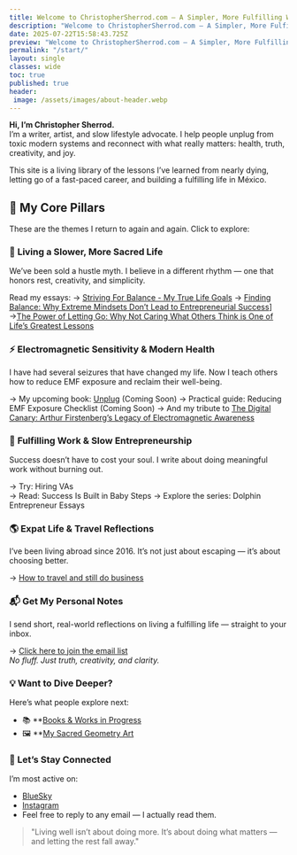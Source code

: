 ```yaml
---
title: Welcome to ChristopherSherrod.com — A Simpler, More Fulfilling Way to Live
description: "Welcome to ChristopherSherrod.com — A Simpler, More Fulfilling Way to Live"
date: 2025-07-22T15:58:43.725Z
preview: "Welcome to ChristopherSherrod.com — A Simpler, More Fulfilling Way to Live"
permalink: "/start/"
layout: single
classes: wide
toc: true
published: true
header:
 image: /assets/images/about-header.webp
---
```

**Hi, I’m Christopher Sherrod.**  
I’m a writer, artist, and slow lifestyle advocate. I help people unplug from toxic modern systems and reconnect with what really matters: health, truth, creativity, and joy.

This site is a living library of the lessons I’ve learned from nearly dying, letting go of a fast-paced career, and building a fulfilling life in México.

## 🧱 My Core Pillars

These are the themes I return to again and again. Click to explore:
### 🌿 **Living a Slower, More Sacred Life**

We’ve been sold a hustle myth. I believe in a different rhythm — one that honors rest, creativity, and simplicity.

Read my essays:
→ [Striving For Balance - My True Life Goals](https://christophersherrod.com/striving-for-balance/)
→ [Finding Balance: Why Extreme Mindsets Don’t Lead to Entrepreneurial Success](https://christophersherrod.com/finding-balance/)]
→[The Power of Letting Go: Why Not Caring What Others Think is One of Life’s Greatest Lessons](https://christophersherrod.com/power-of-letting-go/)
### ⚡️ **Electromagnetic Sensitivity & Modern Health**

I have had several seizures that have changed my life. Now I teach others how to reduce EMF exposure and reclaim their well-being.

→ My upcoming book: [Unplug](https://christophersherrod.com/unplug) (Coming Soon)
→ Practical guide: Reducing EMF Exposure Checklist (Coming Soon)
→ And my tribute to [The Digital Canary: Arthur Firstenberg’s Legacy of Electromagnetic Awareness](https://christophersherrod.com/arthur-firstenberg/)
### 🐬 **Fulfilling Work & Slow Entrepreneurship**

Success doesn’t have to cost your soul. I write about doing meaningful work without burning out.

→ Try: Hiring VAs  
→ Read: Success Is Built in Baby Steps
→ Explore the series: Dolphin Entrepreneur Essays  

### 🌎 **Expat Life & Travel Reflections**

I’ve been living abroad since 2016. It’s not just about escaping — it’s about choosing better.

→ [How to travel and still do business](https://christophersherrod.com/how-to-travel-and-still-do-business/)
### 📬 Get My Personal Notes

I send short, real-world reflections on living a fulfilling life — straight to your inbox.

→ [Click here to join the email list](https://christophersherrod.com/newsletter/)  
_No fluff. Just truth, creativity, and clarity._

### 💡 Want to Dive Deeper?

Here’s what people explore next:

- 📚 **[Books & Works in Progress](https://christophersherrod.com/books/)
- 🖼 **[My Sacred Geometry Art](https:/chr1stopher.com)
### 👋 Let’s Stay Connected

I’m most active on:
- [BlueSky](https://bsky.app/profile/christophersherrod.com)
- [Instagram](http://instagram.com/christophersherrod/)
- Feel free to reply to any email — I actually read them.

> "Living well isn’t about doing more. It’s about doing what matters — and letting the rest fall away."